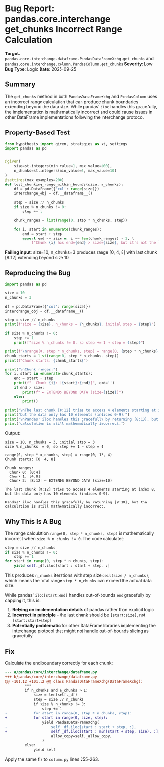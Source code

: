 # Bug Report: pandas.core.interchange get_chunks Incorrect Range Calculation

**Target**: `pandas.core.interchange.dataframe.PandasDataFrameXchg.get_chunks` and `pandas.core.interchange.column.PandasColumn.get_chunks`
**Severity**: Low
**Bug Type**: Logic
**Date**: 2025-09-25

## Summary

The `get_chunks` method in both `PandasDataFrameXchg` and `PandasColumn` uses an incorrect range calculation that can produce chunk boundaries extending beyond the data size. While pandas' `iloc` handles this gracefully, the implementation is mathematically incorrect and could cause issues in other DataFrame implementations following the interchange protocol.

## Property-Based Test

```python
from hypothesis import given, strategies as st, settings
import pandas as pd


@given(
    size=st.integers(min_value=1, max_value=100),
    n_chunks=st.integers(min_value=2, max_value=10)
)
@settings(max_examples=200)
def test_chunking_range_within_bounds(size, n_chunks):
    df = pd.DataFrame({'col': range(size)})
    interchange_obj = df.__dataframe__()

    step = size // n_chunks
    if size % n_chunks != 0:
        step += 1

    chunk_ranges = list(range(0, step * n_chunks, step))

    for i, start in enumerate(chunk_ranges):
        end = start + step
        assert end <= size or i == len(chunk_ranges) - 1, \
            f"Chunk {i} has end={end} > size={size}, but it's not the last chunk"
```

**Failing input**: size=10, n_chunks=3 produces range [0, 4, 8] with last chunk [8:12] extending beyond size 10

## Reproducing the Bug

```python
import pandas as pd

size = 10
n_chunks = 3

df = pd.DataFrame({'col': range(size)})
interchange_obj = df.__dataframe__()

step = size // n_chunks
print(f"size = {size}, n_chunks = {n_chunks}, initial step = {step}")

if size % n_chunks != 0:
    step += 1
    print(f"size % n_chunks != 0, so step += 1 → step = {step}")

print(f"\nrange(0, step * n_chunks, step) = range(0, {step * n_chunks}, {step})")
chunk_starts = list(range(0, step * n_chunks, step))
print(f"Chunk starts: {chunk_starts}")

print("\nChunk ranges:")
for i, start in enumerate(chunk_starts):
    end = start + step
    print(f"  Chunk {i}: [{start}:{end}]", end='')
    if end > size:
        print(f" ← EXTENDS BEYOND DATA (size={size})")
    else:
        print()

print("\nThe last chunk [8:12] tries to access 4 elements starting at index 8,")
print("but the data only has 10 elements (indices 0-9).")
print("\nPandas' iloc handles this gracefully by returning [8:10], but the")
print("calculation is still mathematically incorrect.")
```

Output:
```
size = 10, n_chunks = 3, initial step = 3
size % n_chunks != 0, so step += 1 → step = 4

range(0, step * n_chunks, step) = range(0, 12, 4)
Chunk starts: [0, 4, 8]

Chunk ranges:
  Chunk 0: [0:4]
  Chunk 1: [4:8]
  Chunk 2: [8:12] ← EXTENDS BEYOND DATA (size=10)

The last chunk [8:12] tries to access 4 elements starting at index 8,
but the data only has 10 elements (indices 0-9).

Pandas' iloc handles this gracefully by returning [8:10], but the
calculation is still mathematically incorrect.
```

## Why This Is A Bug

The range calculation `range(0, step * n_chunks, step)` is mathematically incorrect when `size % n_chunks != 0`. The code calculates:

```python
step = size // n_chunks
if size % n_chunks != 0:
    step += 1
for start in range(0, step * n_chunks, step):
    yield self._df.iloc[start : start + step, :]
```

This produces `n_chunks` iterations with step size `ceil(size / n_chunks)`, which means the total range `step * n_chunks` can exceed the actual data size.

While pandas' `iloc[start:end]` handles out-of-bounds `end` gracefully by capping it, this is:
1. **Relying on implementation details** of pandas rather than explicit logic
2. **Incorrect in principle** - the last chunk should be `[start:size]`, not `[start:start+step]`
3. **Potentially problematic** for other DataFrame libraries implementing the interchange protocol that might not handle out-of-bounds slicing as gracefully

## Fix

Calculate the end boundary correctly for each chunk:

```diff
--- a/pandas/core/interchange/dataframe.py
+++ b/pandas/core/interchange/dataframe.py
@@ -101,12 +101,12 @@ class PandasDataFrameXchg(DataFrameXchg):
         """
         if n_chunks and n_chunks > 1:
             size = len(self._df)
             step = size // n_chunks
             if size % n_chunks != 0:
                 step += 1
-            for start in range(0, step * n_chunks, step):
+            for start in range(0, size, step):
                 yield PandasDataFrameXchg(
-                    self._df.iloc[start : start + step, :],
+                    self._df.iloc[start : min(start + step, size), :],
                     allow_copy=self._allow_copy,
                 )
         else:
             yield self
```

Apply the same fix to `column.py` lines 255-263.